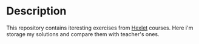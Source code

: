 # Description

This repository contains iteresting exercises from [Hexlet](https://hexlet.io) courses. Here i'm storage my solutions and compare them with teacher's ones.
